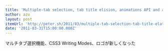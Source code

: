```yaml
---
title: 'Multiple-tab selection, tab title elision, animations API and a new Chromium logo « Peter Beverloo'
author: azu
layout: post
itemUrl: 'http://peter.sh/2011/03/multiple-tab-selection-tab-title-elation-animations-api-and-a-new-chromium-logo/'
date: '2011-03-31T15:00:00.000Z'
---
```

マルチタブ選択機能、CSS3 Writing Modes、ロゴが新しくなった
